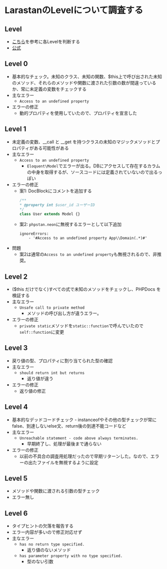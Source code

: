 # LarastanのLevelについて調査する

## Level
- [こちら](https://qiita.com/shimabox/items/df03dde8bd6db4733231)を参考に各Levelを判断する
- [公式](https://phpstan.org/user-guide/rule-levels)

## Level 0
- 基本的なチェック。未知のクラス、未知の関数、$this上で呼び出された未知のメソッド、それらのメソッドや関数に渡された引数の数が間違っているか、常に未定義の変数をチェックする
- 主なエラー
	- `Access to an undefined property`
- エラーの修正
	- 動的プロパティを使用していたので、プロパティを宣言した

## Level 1
- 未定義の変数、__call と __get を持つクラスの未知のマジックメソッドとプロパティがある可能性がある 
- 主なエラー
	- `Access to an undefined property`
		- `Eloquent\Model`でエラーが出る。DBにアクセスして存在するカラムの中身を取得するが、ソースコードには定義されていないので出るっぽい
- エラーの修正
    - 案1: DocBlockにコメントを追加する
        ```php
        /**
        * @property int $user_id ユーザーID
        */
        class User extends Model {}
        ```
	- 案2: `phpstan.neon`に無視するエラーとして以下追加
		```
		ignoreErrors:
			- '#Access to an undefined property App\\Domain(.*)#'
		```
- 問題
	- 案2は通常の`Access to an undefined property`も無視されるので、非推奨。

## Level 2
- ($this だけでなく)すべての式で未知のメソッドをチェックし、PHPDocs を検証する
- 主なエラー
	- `Unsafe call to private method`
		- メソッドの呼び出し方が違うエラー。
- エラーの修正
	- `private static`メソッドを`static::function`で呼んでいたので`self::function`に変更

## Level 3
- 戻り値の型、プロパティに割り当てられた型の確認
- 主なエラー
	- `should return int but returns `
		- 返り値が違う
- エラーの修正
	- 返り値の修正

## Level 4
- 基本的なデッドコードチェック - instanceofやその他の型チェックが常にfalse、到達しないelse文、return後の到達不能コードなど
- 主なエラー
	- `Unreachable statement - code above always terminates.` 
		- 早期終了し、処理が最後まで通らない
- エラーの修正
	- 以前の不具合の調査用処理だったので早期リターンした。なので、エラーの出たファイルを無視するように設定

## Level 5
- メソッドや関数に渡される引数の型チェック
- エラー無し

## Level 6
- タイプヒントの欠落を報告する
- エラー内容が多いので修正対応せず
- 主なエラー
	- `has no return type specified.`
		- 返り値のないメソッド
	- `has parameter property with no type specified.`
		- 型のない引数